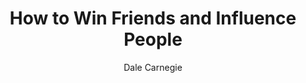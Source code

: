 ---
title: "How to Win Friends and Influence People"
author: "Dale Carnegie"
readingDate: 2023-03-15
rating: 5
--- 